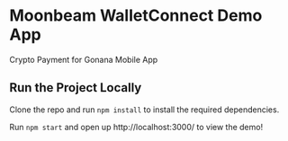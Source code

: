 # Moonbeam WalletConnect Demo App

Crypto Payment for Gonana Mobile App
## Run the Project Locally

Clone the repo and run `npm install` to install the required dependencies.

Run `npm start` and open up http://localhost:3000/ to view the demo!
